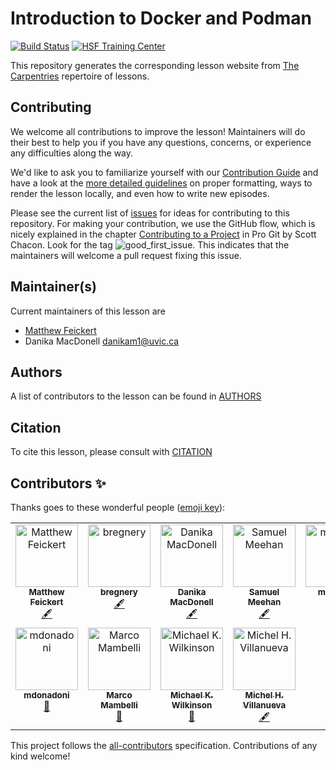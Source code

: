# Introduction to Docker and Podman
[![Build Status](https://travis-ci.org/hsf-training/hsf-training-docker.svg?branch=gh-pages)](https://travis-ci.org/hsf-training/hsf-training-docker)
[![HSF Training Center](https://img.shields.io/badge/HSF%20Training%20Center-browse-ff69b4)](https://hepsoftwarefoundation.org/training/curriculum.html)

This repository generates the corresponding lesson website from [The Carpentries](https://carpentries.org/) repertoire of lessons.

## Contributing

We welcome all contributions to improve the lesson! Maintainers will do their best to help you if you have any
questions, concerns, or experience any difficulties along the way.

We'd like to ask you to familiarize yourself with our [Contribution Guide](CONTRIBUTING.md) and have a look at
the [more detailed guidelines][lesson-example] on proper formatting, ways to render the lesson locally, and even
how to write new episodes.

Please see the current list of [issues][github-issues] for ideas for contributing to this
repository. For making your contribution, we use the GitHub flow, which is
nicely explained in the chapter [Contributing to a Project](http://git-scm.com/book/en/v2/GitHub-Contributing-to-a-Project) in Pro Git
by Scott Chacon.
Look for the tag ![good_first_issue](https://img.shields.io/badge/-good%20first%20issue-gold.svg). This indicates that the maintainers will welcome a pull request fixing this issue.

## Maintainer(s)

Current maintainers of this lesson are

* [Matthew Feickert](http://www.matthewfeickert.com/)
* Danika MacDonell <danikam1@uvic.ca>

## Authors

A list of contributors to the lesson can be found in [AUTHORS](AUTHORS)

## Citation

To cite this lesson, please consult with [CITATION](CITATION)

[lesson-example]: https://carpentries.github.io/lesson-example
[github-issues]: https://github.com/matthewfeickert/intro-to-docker/issues

## Contributors ✨

Thanks goes to these wonderful people ([emoji key](https://allcontributors.org/docs/en/emoji-key)):

<!-- ALL-CONTRIBUTORS-LIST:START - Do not remove or modify this section -->
<!-- prettier-ignore-start -->
<!-- markdownlint-disable -->
<table>
  <tbody>
    <tr>
      <td align="center" valign="top" width="14.28%"><a href="http://www.matthewfeickert.com/"><img src="https://avatars.githubusercontent.com/u/5142394?v=4?s=100" width="100px;" alt="Matthew Feickert"/><br /><sub><b>Matthew Feickert</b></sub></a><br /><a href="#content-matthewfeickert" title="Content">🖋</a></td>
      <td align="center" valign="top" width="14.28%"><a href="https://bregnery.github.io/"><img src="https://avatars.githubusercontent.com/u/7606867?v=4?s=100" width="100px;" alt="bregnery"/><br /><sub><b>bregnery</b></sub></a><br /><a href="#content-bregnery" title="Content">🖋</a></td>
      <td align="center" valign="top" width="14.28%"><a href="https://github.com/danikam"><img src="https://avatars.githubusercontent.com/u/43050968?v=4?s=100" width="100px;" alt="Danika MacDonell"/><br /><sub><b>Danika MacDonell</b></sub></a><br /><a href="#content-danikam" title="Content">🖋</a></td>
      <td align="center" valign="top" width="14.28%"><a href="https://github.com/smeehan12"><img src="https://avatars.githubusercontent.com/u/13018253?v=4?s=100" width="100px;" alt="Samuel Meehan"/><br /><sub><b>Samuel Meehan</b></sub></a><br /><a href="#content-smeehan12" title="Content">🖋</a></td>
      <td align="center" valign="top" width="14.28%"><a href="https://github.com/mhuwiler"><img src="https://avatars.githubusercontent.com/u/30265206?v=4?s=100" width="100px;" alt="mhuwiler"/><br /><sub><b>mhuwiler</b></sub></a><br /><a href="#content-mhuwiler" title="Content">🖋</a></td>
      <td align="center" valign="top" width="14.28%"><a href="http://linkedin.com/in/bruno-alves-"><img src="https://avatars.githubusercontent.com/u/20703947?v=4?s=100" width="100px;" alt="Bruno Alves"/><br /><sub><b>Bruno Alves</b></sub></a><br /><a href="#content-bfonta" title="Content">🖋</a></td>
      <td align="center" valign="top" width="14.28%"><a href="https://github.com/amanmdesai"><img src="https://avatars.githubusercontent.com/u/98302868?v=4?s=100" width="100px;" alt="Aman Desai"/><br /><sub><b>Aman Desai</b></sub></a><br /><a href="#content-amanmdesai" title="Content">🖋</a></td>
    </tr>
    <tr>
      <td align="center" valign="top" width="14.28%"><a href="https://github.com/mdonadoni"><img src="https://avatars.githubusercontent.com/u/13397702?v=4?s=100" width="100px;" alt="mdonadoni"/><br /><sub><b>mdonadoni</b></sub></a><br /><a href="#maintenance-mdonadoni" title="Maintenance">🚧</a></td>
      <td align="center" valign="top" width="14.28%"><a href="https://github.com/mambelli"><img src="https://avatars.githubusercontent.com/u/1558058?v=4?s=100" width="100px;" alt="Marco Mambelli"/><br /><sub><b>Marco Mambelli</b></sub></a><br /><a href="#maintenance-mambelli" title="Maintenance">🚧</a></td>
      <td align="center" valign="top" width="14.28%"><a href="https://github.com/goi42"><img src="https://avatars.githubusercontent.com/u/15774838?v=4?s=100" width="100px;" alt="Michael K. Wilkinson"/><br /><sub><b>Michael K. Wilkinson</b></sub></a><br /><a href="#maintenance-goi42" title="Maintenance">🚧</a></td>
      <td align="center" valign="top" width="14.28%"><a href="https://github.com/michmx"><img src="https://avatars.githubusercontent.com/u/2147367?v=4?s=100" width="100px;" alt="Michel H. Villanueva"/><br /><sub><b>Michel H. Villanueva</b></sub></a><br /><a href="#content-michmx" title="Content">🖋</a></td>
    </tr>
  </tbody>
</table>

<!-- markdownlint-restore -->
<!-- prettier-ignore-end -->

<!-- ALL-CONTRIBUTORS-LIST:END -->

This project follows the [all-contributors](https://github.com/all-contributors/all-contributors) specification. Contributions of any kind welcome!
